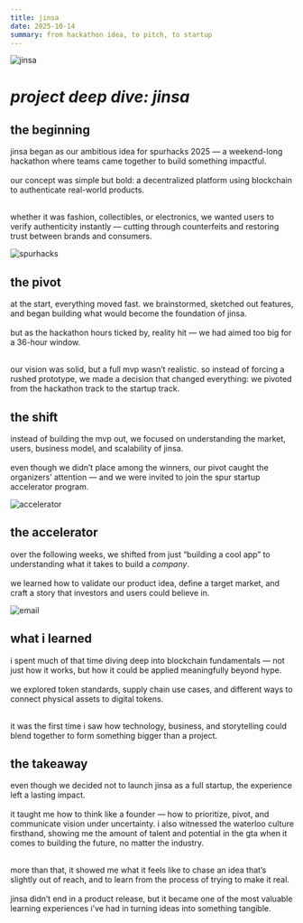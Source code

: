 ```yaml
---
title: jinsa  
date: 2025-10-14  
summary: from hackathon idea, to pitch, to startup  
---
```

![jinsa](/assets/jinsalogo.png)

# *project deep dive: jinsa*

## **the beginning** 
jinsa began as our ambitious idea for spurhacks 2025 — a weekend-long hackathon where teams came together to build something impactful.  
<br> our concept was simple but bold: a decentralized platform using blockchain to authenticate real-world products.  

<br> whether it was fashion, collectibles, or electronics, we wanted users to verify authenticity instantly — cutting through counterfeits and restoring trust between brands and consumers.  

![spurhacks](/assets/IMG_9622.jpg)

## **the pivot**  
at the start, everything moved fast. we brainstormed, sketched out features, and began building what would become the foundation of jinsa.  
<br> but as the hackathon hours ticked by, reality hit — we had aimed too big for a 36-hour window.  

<br> our vision was solid, but a full mvp wasn’t realistic. so instead of forcing a rushed prototype, we made a decision that changed everything: we pivoted from the hackathon track to the startup track.  

## **the shift** 
instead of building the mvp out, we focused on understanding the market, users, business model, and scalability of jinsa.  
<br> even though we didn’t place among the winners, our pivot caught the organizers’ attention — and we were invited to join the spur startup accelerator program.  

![accelerator](/assets/IMG_8074.PNG)

## **the accelerator**  
over the following weeks, we shifted from just “building a cool app” to understanding what it takes to build a *company*.  
<br> we learned how to validate our product idea, define a target market, and craft a story that investors and users could believe in.  

![email](/assets/IMG_8167.PNG)

## **what i learned**
i spent much of that time diving deep into blockchain fundamentals — not just how it works, but how it could be applied meaningfully beyond hype.  
<br> we explored token standards, supply chain use cases, and different ways to connect physical assets to digital tokens.  

<br> it was the first time i saw how technology, business, and storytelling could blend together to form something bigger than a project.  

## **the takeaway**  
even though we decided not to launch jinsa as a full startup, the experience left a lasting impact.  
<br> it taught me how to think like a founder — how to prioritize, pivot, and communicate vision under uncertainty. i also witnessed the waterloo culture firsthand, showing me the amount of talent and potential in the gta when it comes to building the future, no matter the industry.

<br> more than that, it showed me what it feels like to chase an idea that’s slightly out of reach, and to learn from the process of trying to make it real.  
<br> jinsa didn’t end in a product release, but it became one of the most valuable learning experiences i’ve had in turning ideas into something tangible.  
